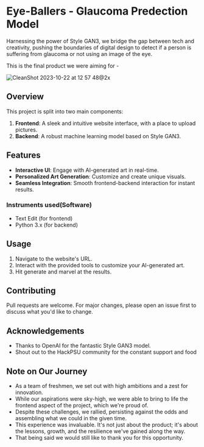 # Eye-Ballers - Glaucoma Predection Model 

Harnessing the power of Style GAN3, we bridge the gap between tech and creativity, pushing the boundaries of digital design to detect if a person is suffering from glaucoma or not using an image of the eye. 

This is the final product we were aiming for -

![CleanShot 2023-10-22 at 12 57 48@2x](https://github.com/Idhant297/glaucoma-prediction-model--/assets/84667585/88a8b180-62c1-4bcc-a3ad-1161db50420b)


## Overview

This project is split into two main components:
1. **Frontend**: A sleek and intuitive website interface, with a place to upload pictures. 
2. **Backend**: A robust machine learning model based on Style GAN3.

## Features

- **Interactive UI**: Engage with AI-generated art in real-time.
- **Personalized Art Generation**: Customize and create unique visuals.
- **Seamless Integration**: Smooth frontend-backend interaction for instant results.

### Instruments used(Software)

- Text Edit (for frontend)
- Python 3.x (for backend)

## Usage

1. Navigate to the website's URL.
2. Interact with the provided tools to customize your AI-generated art.
3. Hit generate and marvel at the results.

## Contributing

Pull requests are welcome. For major changes, please open an issue first to discuss what you'd like to change.


## Acknowledgements

- Thanks to OpenAI for the fantastic Style GAN3 model.
- Shout out to the HackPSU community for the constant support and food

## Note on Our Journey

- As a team of freshmen, we set out with high ambitions and a zest for innovation.
- While our aspirations were sky-high, we were able to bring to life the frontend aspect of the project, which we're proud of.
- Despite these challenges, we rallied, persisting against the odds and assembling what we could in the given time.
- This experience was invaluable. It's not just about the product; it's about the lessons, growth, and the resilience we've gained along the way.
- That being said we would still like to thank you for this opportunity. 
